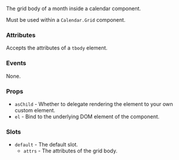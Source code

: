 The grid body of a month inside a calendar component.

Must be used within a `Calendar.Grid` component.

### Attributes

Accepts the attributes of a `tbody` element.

### Events

None.

### Props

- `asChild` - Whether to delegate rendering the element to your own custom element.
- `el` - Bind to the underlying DOM element of the component.

### Slots

- `default` - The default slot.
  - `attrs` - The attributes of the grid body.

<!-- @include(./example.md) -->
